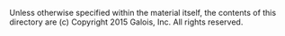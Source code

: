 Unless otherwise specified within the material itself, the contents of
this directory are (c) Copyright 2015 Galois, Inc. All rights
reserved.
